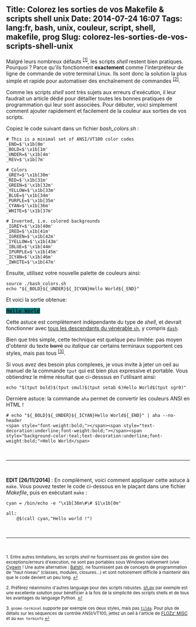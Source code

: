 Title: Colorez les sorties de vos Makefile & scripts shell unix
Date: 2014-07-24 16:07
Tags: lang:fr, bash, unix, couleur, script, shell, makefile, prog
Slug: colorez-les-sorties-de-vos-scripts-shell-unix
---
Malgré leurs nombreux défauts <sup><a href="#fn1" id="ref1">[1]</a></sup>, les scripts _shell_ restent bien pratiques. Pourquoi ? Parce qu'ils fonctionnent **exactement** comme l'interpréteur de ligne de commande de votre terminal Linux. Ils sont donc la solution la plus simple et rapide pour automatiser des enchaînement de commandes <sup><a href="#fn2" id="ref2">[2]</a></sup>.

Comme les scripts _shell_ sont très sujets aux erreurs d'exécution, il leur faudrait un article dédié pour détailler toutes les bonnes pratiques de programmation qui leur sont associées. Pour débuter, voici simplement comment ajouter rapidement et facilement de la couleur aux sorties de vos scripts.

Copiez le code suivant dans un fichier _bash\_colors.sh_ :

```
# This is a minimal set of ANSI/VT100 color codes
_END=$'\x1b[0m'
_BOLD=$'\x1b[1m'
_UNDER=$'\x1b[4m'
_REV=$'\x1b[7m'

# Colors
_GREY=$'\x1b[30m'
_RED=$'\x1b[31m'
_GREEN=$'\x1b[32m'
_YELLOW=$'\x1b[33m'
_BLUE=$'\x1b[34m'
_PURPLE=$'\x1b[35m'
_CYAN=$'\x1b[36m'
_WHITE=$'\x1b[37m'

# Inverted, i.e. colored backgrounds
_IGREY=$'\x1b[40m'
_IRED=$'\x1b[41m'
_IGREEN=$'\x1b[42m'
_IYELLOW=$'\x1b[43m'
_IBLUE=$'\x1b[44m'
_IPURPLE=$'\x1b[45m'
_ICYAN=$'\x1b[46m'
_IWHITE=$'\x1b[47m'

```

Ensuite, utilisez votre nouvelle palette de couleurs ainsi:
```
source ./bash_colors.sh
echo "${_BOLD}${_UNDER}${_ICYAN}Hello World${_END}"
```
Et voici la sortie obtenue:
<pre><span style="font-weight:bold;"></span><span style="text-decoration:underline;font-weight:bold;"></span><span style="background-color:teal;text-decoration:underline;font-weight:bold;">Hello World</span>
</pre>

Cette astuce est complètement indépendante du type de _shell_, et devrait fonctionner avec [tous les descendants du vénérable `sh`](http://hyperpolyglot.org/unix-shells), y compris [`dash`](//wiki.ubuntu.com/DashAsBinSh).

Bien que très simple, cette technique est quelque peu limitée: pas moyen d'obtenir du texte <strike>barré</strike> ou <em>italique</em> car certains terminaux supportent ces styles, mais pas tous <sup><a href="#fn3" id="ref3">[3]</a></sup>.

Si vous avez des besoin plus complexes, je vous invite à jeter un oeil au manuel de la commande `tput` qui est bien plus expressive et portable. Vous obtiendrez le même résultat que ci-desssus en l'utilisant ainsi:

```
echo "$(tput bold)$(tput smul)$(tput setab 6)Hello World$(tput sgr0)"
```

Dernière astuce: la commande `aha` permet de convertir les couleurs ANSI en HTML !

```
# echo "${_BOLD}${_UNDER}${_ICYAN}Hello World${_END}" | aha --no-header       
<span style="font-weight:bold;"></span><span style="text-decoration:underline;font-weight:bold;"></span><span style="background-color:teal;text-decoration:underline;font-weight:bold;">Hello World</span>
```

<br><hr><br>

**EDIT [26/11/2014]** : En complément, voici comment appliquer cette astuce à `make`. Vous pouvez tester le code ci-dessous en le plaçant dans une fichier _Makefile_, puis en exécutant `make` :

```
cyan = /bin/echo -e "\x1b[36m\#\# $1\x1b[0m"

all:
	@$(call cyan,"Hello world !")
```

<br><hr><br>

<sup id="fn1">1. Entre autres limitations, les scripts _shell_ ne fournissent pas de gestion sûre des exceptions/erreurs d'execution, ne sont pas portables sous Windows nativement (vive [Cygwin](//www.cygwin.com) ! Une autre alternative : [Batsh](//github.com/BYVoid/Batsh)), ne fournissent pas de concepts de programmation de "haut niveau" (classes, modules, closures...)  et sont notoirement difficile à maintenir dès que le code devient un peu long. <a href="#ref1">↩</a></sup>

<sup id="fn2">2. Préférez néanmoins d'autres language pour des scripts robustes. [sh.py](//amoffat.github.io/sh) par exemple est une excellente solution pour bénéficier à la fois de la simplicité des scripts shells et de tous les avantages du language Python. <a href="#ref2">↩</a></sup>

<sup id="fn3">3. `gnome-terminal` supporte par exemple ces deux styles, mais pas [`tilda`](//github.com/lanoxx/tilda). Pour plus de détails sur les séquences de contrôle ANSI/VT100, jettez un oeil à l'article de [FLOZz' MISC](http://misc.flogisoft.com/bash/tip_colors_and_formatting) et au `man terminfo` <a href="#ref3">↩</a></sup>
